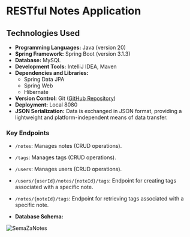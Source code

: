 # RESTful Notes Application

## Technologies Used
- **Programming Languages:** Java (version 20)
- **Spring Framework:** Spring Boot (version 3.1.3)
- **Database:** MySQL
- **Development Tools:** IntelliJ IDEA, Maven
- **Dependencies and Libraries:**
  - Spring Data JPA
  - Spring Web
  - Hibernate
- **Version Control:** Git ([GitHub Repository](https://github.com/DataBora/notes-rest-app))
- **Deployment:** Local 8080
- **JSON Serialization:** Data is exchanged in JSON format, providing a lightweight and platform-independent means of data transfer.

### Key Endpoints

- `/notes`: Manages notes (CRUD operations).
- `/tags`: Manages tags (CRUD operations).
- `/users`: Manages users (CRUD operations).
- `/users/{userId}/notes/{noteId}/tags`: Endpoint for creating tags associated with a specific note.
- `/notes/{noteId}/tags`: Endpoint for retrieving tags associated with a specific note.

- **Database Schema:**

![SemaZaNotes](https://github.com/DataBora/notes-rest-app/assets/94956337/399047bc-9474-463d-be55-b1e697eb274b)
